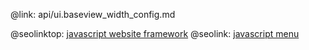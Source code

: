 @link: api/ui.baseview_width_config.md

@seolinktop: [javascript website framework](https://webix.com)
@seolink: [javascript menu](https://webix.com/widget/menu/)